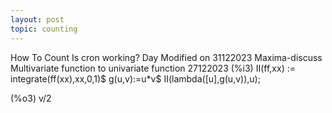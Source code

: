 ```yaml
---
layout: post
topic: counting
---
```


How To Count
Is cron working?
Day 
Modified on 31122023
Maxima-discuss Multivariate function to univariate function 27122023
(%i3)	II(ff,xx) := integrate(ff(xx),xx,0,1)$
	g(u,v):=u*v$
	II(lambda([u],g(u,v)),u);
	
(%o3)	v/2
